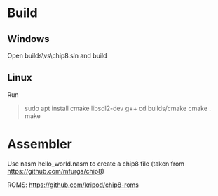 # Build

## Windows

Open builds\vs\chip8.sln and build

## Linux

Run

> sudo apt install cmake libsdl2-dev g++
> cd builds/cmake
> cmake .
> make

# Assembler

Use nasm hello_world.nasm to create a chip8 file (taken from https://github.com/mfurga/chip8)

ROMS: https://github.com/kripod/chip8-roms